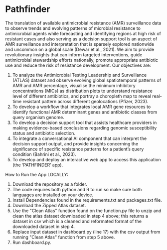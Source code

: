 # Pathfinder

The translation of available antimicrobial resistance (AMR) surveillance data to observe trends and evolving patterns of microbial resistance to antimicrobial agents while forecasting and identifying regions at high risk of resistant cases and also serving as a decision support tool is an aspect of AMR surveillance and interpretation that is sparsely explored nationwide and uncommon on a global scale (Dewar et al., 2021). We aim to provide revolutionary insights that can inform targeted interventions, guide antimicrobial stewardship efforts nationally, promote appropriate antibiotic use and reduce the risk of resistance development.
Our objectives are:
1.	To analyze the Antimicrobial Testing Leadership and Surveillance (ATLAS) dataset and observe evolving global spatiotemporal patterns of AMR and AMR percentage, visualise the minimum inhibitory concentrations (MICs) as distribution plots to understand resistance level of different antibiotics, and portray a choropleth map to reveal real-time resistant pattern across different geolocations (Pfizer, 2023).
2.	To develop a workflow that integrates local AMR gene resources to identify functional AMR determinant genes and antibiotic classes from query organism genome.
3.	To develop a decision support tool that assists healthcare providers in making evidence-based conclusions regarding genomic susceptibility status and antibiotic selection.
4.	To integrate a conversational AI component that can interpret the decision support output, and provide insights concerning the significance of specific resistance patterns for a patient’s query condition (Bahrini et al., 2023).
5.	To develop and deploy an interactive web app to access this application (the ‘PATHFINDER’ app).


How to Run the App LOCALLY:
1. Download the repository as a folder.
2. The code requires both python and R to run so make sure both languages are installed on your device.
3. Install Dependencies found in the requirements.txt and packages.txt file.  
4. Download the Zipped Atlas dataset.
5. Use the "Clean Atlas" function found on the function.py file to unzip and clean the atlas dataset downloaded in step 4 above; this returns a dataset in csv which is a cleaned and reformated format of the downloaded dataset in step 4.
6. Replace input dataset in dashboard.py (line 17) with the csv output from running "Clean Atlas" function from step 5 above.
7. Run dashboard.py.
